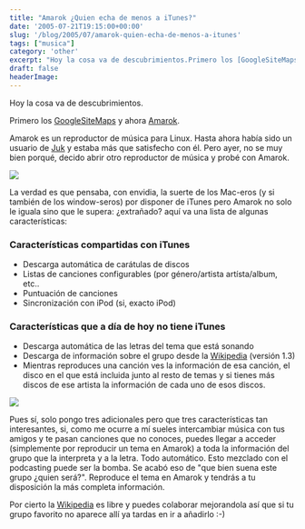 ```yaml
---
title: "Amarok ¿Quien echa de menos a iTunes?"
date: '2005-07-21T19:15:00+00:00'
slug: '/blog/2005/07/amarok-quien-echa-de-menos-a-itunes'
tags: ["musica"]
category: 'other'
excerpt: "Hoy la cosa va de descubrimientos.Primero los [GoogleSiteMaps]( y ahora [Amarok]( es un reproductor..."
draft: false
headerImage:
---
```

Hoy la cosa va de descubrimientos.

Primero los [GoogleSiteMaps](http://www.lacoctelera.com/jalvarez/post/2005/07/21/google-xml-maps) y ahora [Amarok](http://amarok.kde.org/).

Amarok es un reproductor de música para Linux. Hasta ahora había sido un usuario de [Juk](http://developer.kde.org/~wheeler/juk.html) y estaba más que satisfecho con él. Pero ayer, no se muy bien porqué, decido abrir otro reproductor de música y probé con Amarok.

![](http://jorgegorka.files.wordpress.com/party_sized.png)

La verdad es que pensaba, con envidia, la suerte de los Mac-eros (y si también de los window-seros) por disponer de iTunes pero Amarok no solo le iguala sino que le supera: ¿extrañado? aquí va una lista de algunas características:

### Características compartidas con iTunes

- Descarga automática de carátulas de discos
- Listas de canciones configurables (por género/artista artísta/album, etc..
- Puntuación de canciones
- Sincronización con iPod (si, exacto iPod)

### Características que a día de hoy no tiene iTunes

- Descarga automática de las letras del tema que está sonando
- Descarga de información sobre el grupo desde la [Wikipedia](http://es.wikipedia.org/wiki/Portada) (versión 1.3)
- Mientras reproduces una canción ves la información de esa canción, el disco en el que está incluida junto al resto de temas y si tienes más discos de ese artista la información de cada uno de esos discos.

![](http://jorgegorka.files.wordpress.com/amarokWiki_sized.png)

Pues sí, solo pongo tres adicionales pero que tres características tan interesantes, si, como me ocurre a mí sueles intercambiar música con tus amigos y te pasan canciones que no conoces, puedes llegar a acceder (simplemente por reproducir un tema en Amarok) a toda la información del grupo que la interpreta y a la letra. Todo automático. Esto mezclado con el podcasting puede ser la bomba. Se acabó eso de "que bien suena este grupo ¿quien será?". Reproduce el tema en Amarok y tendrás a tu disposición la más completa información.

Por cierto la [Wikipedia](http://es.wikipedia.org/wiki/Portada) es libre y puedes colaborar mejorandola así que si tu grupo favorito no aparece allí ya tardas en ir a añadirlo :-)
